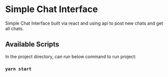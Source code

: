 # Simple Chat Interface

Simple Chat Interface built via react and using api to post new chats and get all chats.

## Available Scripts

In the project directory, can run below command to run project:

### `yarn start`
